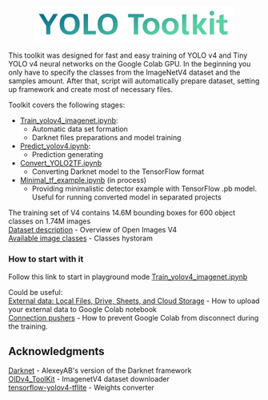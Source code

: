 <p align="center">
  <img width="400" src="https://raw.githubusercontent.com/Gooogr/YOLO_Toolkit/master/page_cover.png">
</p>

This toolkit was designed for fast and easy training of YOLO v4 and Tiny YOLO v4 neural networks on the Google Colab GPU. In the beginning you only have to specify  the classes from the ImageNetV4 dataset and the samples amount. After that, script will automatically  prepare dataset, setting up framework and create most of necessary files.<br>

Toolkit covers the following stages:
* [Train_yolov4_imagenet.ipynb](https://github.com/Gooogr/YOLO_Toolkit/blob/master/Train_yolov4_imagenet.ipynb):
  * Automatic data set formation
  * Darknet files preparations and model training
* [Predict_yolov4.ipynb](https://github.com/Gooogr/YOLO_Toolkit/blob/master/Predict_yolov4.ipynb):
  * Prediction generating
* [Convert_YOLO2TF.ipynb](https://github.com/Gooogr/YOLO_Toolkit/blob/master/Convert_YOLO2TF.ipynb)
  * Converting Darknet model to the TensorFlow format
* [Minimal_tf_example.ipynb](https://github.com/Gooogr/YOLO_Toolkit/blob/master/Minimal_tf_example.ipynb) (in process)
  * Providing minimalistic detector example with TensorFlow .pb model. Useful for running converted model in separated projects

The training set of V4 contains 14.6M bounding boxes for 600 object classes on 1.74M images<br>
[Dataset description](https://storage.googleapis.com/openimages/web/factsfigures_v4.html) - Overview of Open Images V4<br>
[Available image classes](https://storage.googleapis.com/openimages/2018_04/bbox_labels_600_hierarchy_visualizer/circle.html) - Classes hystoram<br>

### How to start with it
Follow this link to start in playground mode [Train_yolov4_imagenet.ipynb](https://colab.research.google.com/github/Gooogr/YOLO_Toolkit/blob/imagenet/Train_yolov4_imagenet.ipynb)<br>

Could be useful:<br>
[External data: Local Files, Drive, Sheets, and Cloud Storage](https://colab.research.google.com/notebooks/io.ipynb#scrollTo=eikfzi8ZT_rW) - How to upload your external data to Google Colab notebook <br>
[Connection pushers](https://stackoverflow.com/questions/57113226/how-to-prevent-google-colab-from-disconnecting) - How to prevent Google Colab from disconnect during the training.

## Acknowledgments
[Darknet](https://github.com/AlexeyAB/darknet) - AlexeyAB's version of the Darknet framework <br>
[OIDv4_ToolKit](https://github.com/theAIGuysCode/OIDv4_ToolKit) - ImagenetV4 dataset downloader <br>
[tensorflow-yolov4-tflite](https://github.com/hunglc007/tensorflow-yolov4-tflite) - Weights converter

